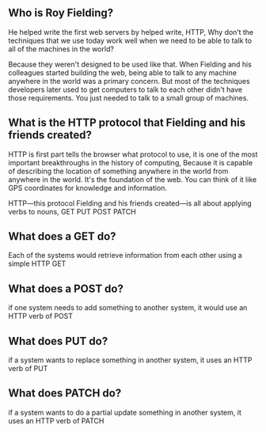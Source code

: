 

## Who is Roy Fielding?
He helped write the first web servers by helped write, HTTP,
Why don’t the techniques that we use today work well when we need to be able to talk to all of the machines in the world?

Because they weren't designed to be used like that. When Fielding and his colleagues started building the web, being able to talk to any machine anywhere in the world was a primary concern. But most of the techniques developers later used to get computers to talk to each other didn't have those requirements. You just needed to talk to a small group of machines.

## What is the HTTP protocol that Fielding and his friends created?

HTTP is first part tells the browser what protocol to use, it is one of the most important breakthroughs in the history of computing, Because it is capable of describing the location of something anywhere in the world from anywhere in the world. It's the foundation of the web. You can think of it like GPS coordinates for knowledge and information.

HTTP—this protocol Fielding and his friends created—is all about applying verbs to nouns, GET PUT POST PATCH

## What does a GET do?
Each of the systems would retrieve information from each other using a simple HTTP GET

## What does a POST do?
if one system needs to add something to another system, it would use an HTTP verb of POST

## What does PUT do?
if a system wants to replace something in another system, it uses an HTTP verb of PUT

## What does PATCH do?
if a system wants to do a partial update something in another system, it uses an HTTP verb of PATCH